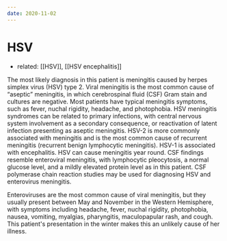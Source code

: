 ```yaml
---
date: 2020-11-02
---
```


# HSV

- related: [[HSV]], [[HSV encephalitis]]

<!-- HSV vs enterovirus meningitis -->

The most likely diagnosis in this patient is meningitis caused by herpes simplex virus (HSV) type 2. Viral meningitis is the most common cause of “aseptic” meningitis, in which cerebrospinal fluid (CSF) Gram stain and cultures are negative. Most patients have typical meningitis symptoms, such as fever, nuchal rigidity, headache, and photophobia. HSV meningitis syndromes can be related to primary infections, with central nervous system involvement as a secondary consequence, or reactivation of latent infection presenting as aseptic meningitis. HSV-2 is more commonly associated with meningitis and is the most common cause of recurrent meningitis (recurrent benign lymphocytic meningitis). HSV-1 is associated with encephalitis. HSV can cause meningitis year round. CSF findings resemble enteroviral meningitis, with lymphocytic pleocytosis, a normal glucose level, and a mildly elevated protein level as in this patient. CSF polymerase chain reaction studies may be used for diagnosing HSV and enterovirus meningitis.

Enteroviruses are the most common cause of viral meningitis, but they usually present between May and November in the Western Hemisphere, with symptoms including headache, fever, nuchal rigidity, photophobia, nausea, vomiting, myalgias, pharyngitis, maculopapular rash, and cough. This patient's presentation in the winter makes this an unlikely cause of her illness.
